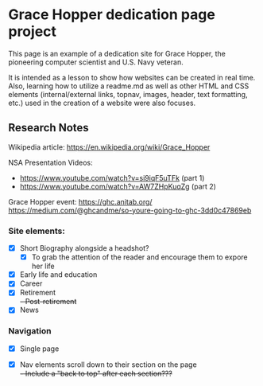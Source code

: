 # Grace Hopper dedication page project
This page is an example of a dedication site for Grace Hopper, the pioneering computer scientist and U.S. Navy veteran. 

It is intended as a lesson to show how websites can be created in real time. Also, learning how to utilize a readme.md as well as other HTML and CSS elements (internal/external links, topnav, images, header, text formatting, etc.) used in the creation of a website were also focuses. 

## Research Notes
Wikipedia article: https://en.wikipedia.org/wiki/Grace_Hopper

NSA Presentation Videos: 
- https://www.youtube.com/watch?v=si9iqF5uTFk (part 1)
- https://www.youtube.com/watch?v=AW7ZHpKuqZg (part 2)

Grace Hopper event: https://ghc.anitab.org/ <br>
https://medium.com/@ghcandme/so-youre-going-to-ghc-3dd0c47869eb

### Site elements:
- [x] Short Biography alongside a headshot?
    - [x] To grab the attention of the reader and encourage them to expore her life
- [x] Early life and education
- [x] Career
- [x] Retirement<br>
~~- Post-retirement~~
- [x] News

### Navigation
- [x] Single page
- [x] Nav elements scroll down to their section on the page<br>
~~- Include a "back to top" after each section???~~


